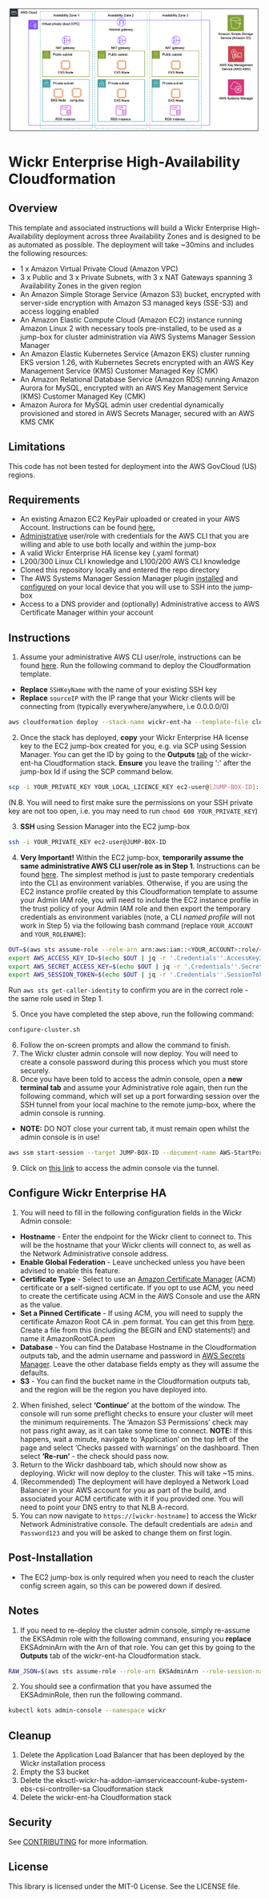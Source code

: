 ![architecture](/images/archtecture2.png?raw=true)

# Wickr Enterprise High-Availability Cloudformation


## Overview

This template and associated instructions will build a Wickr Enterprise High-Availability deployment across three Availability Zones and is designed to be as automated as possible. The deployment will take ~30mins and includes the following resources:

- 1 x Amazon Virtual Private Cloud (Amazon VPC)
- 3 x Public and 3 x Private Subnets, with 3 x NAT Gateways spanning 3 Availability Zones in the given region
- An Amazon Simple Storage Service (Amazon S3) bucket, encrypted with server-side encryption with Amazon S3 managed keys (SSE-S3) and access logging enabled
- An Amazon Elastic Compute Cloud (Amazon EC2) instance running Amazon Linux 2 with necessary tools pre-installed, to be used as a jump-box for cluster administration via AWS Systems Manager Session Manager
- An Amazon Elastic Kubernetes Service (Amazon EKS) cluster running EKS version 1.26, with Kubernetes Secrets encrypted with an AWS Key Management Service (KMS) Customer Managed Key (CMK)
- An Amazon Relational Database Service (Amazon RDS) running Amazon Aurora for MySQL, encrypted with an AWS Key Management Service (KMS) Customer Managed Key (CMK)
- Amazon Aurora for MySQL admin user credential dynamically provisioned and stored in AWS Secrets Manager, secured with an AWS KMS CMK

## Limitations

This code has not been tested for deployment into the AWS GovCloud (US) regions.

## Requirements

- An existing Amazon EC2 KeyPair uploaded or created in your AWS Account. Instructions can be found [here.](https://docs.aws.amazon.com/AWSEC2/latest/UserGuide/ec2-key-pairs.html)
- [Administrative](https://docs.aws.amazon.com/IAM/latest/UserGuide/access_policies_job-functions.html#jf_administrator) user/role with credentials for the AWS CLI that you are willing and able to use both locally and within the jump-box
- A valid Wickr Enterprise HA license key (.yaml format)
- L200/300 Linux CLI knowledge and L100/200 AWS CLI knowledge
- Cloned this repository locally and entered the repo directory
- The AWS Systems Manager Session Manager plugin [installed](https://docs.aws.amazon.com/systems-manager/latest/userguide/session-manager-working-with-install-plugin.html) and [configured](https://docs.aws.amazon.com/systems-manager/latest/userguide/session-manager-getting-started-enable-ssh-connections.html#ssh-connections-enable) on your local device that you will use to SSH into the jump-box
- Access to a DNS provider and (optionally) Administrative access to AWS Certificate Manager within your account

## Instructions

1. Assume your administrative AWS CLI user/role, instructions can be found [here](https://docs.aws.amazon.com/cli/latest/userguide/getting-started-quickstart.html). Run the following command to deploy the Cloudformation template. 
- **Replace** `SSHKeyName` with the name of your existing SSH key
- **Replace** `sourceIP` with the IP range that your Wickr clients will be connecting from (typically everywhere/anywhere, i.e 0.0.0.0/0)
```bash
aws cloudformation deploy --stack-name wickr-ent-ha --template-file cloudformation.yaml --parameter-overrides SSHKeyName=key sourceIP=10.0.0.0/0 --capabilities CAPABILITY_NAMED_IAM
```
2. Once the stack has deployed, **copy** your Wickr Enterprise HA license key to the EC2 jump-box created for you, e.g. via SCP using Session Manager. You can get the ID by going to the **Outputs** [tab](https://eu-west-2.console.aws.amazon.com/cloudformation) of the wickr-ent-ha Cloudformation stack. **Ensure** you leave the trailing ':' after the jump-box Id if using the SCP command below.
```bash
scp -i YOUR_PRIVATE_KEY YOUR_LOCAL_LICENCE_KEY ec2-user@[JUMP-BOX-ID]:
```
(N.B. You will need to first make sure the permissions on your SSH private key are not too open, i.e. you may need to run `chmod 600 YOUR_PRIVATE_KEY`)

3. **SSH** using Session Manager into the EC2 jump-box
```bash
ssh -i YOUR_PRIVATE_KEY ec2-user@JUMP-BOX-ID
```

4. **Very Important!** 
Within the EC2 jump-box, **temporarily assume the same administrative AWS CLI user/role as in Step 1**. Instructions can be found [here](https://docs.aws.amazon.com/cli/latest/userguide/getting-started-quickstart.html). 
The simplest method is just to paste temporary credentials into the CLI as environment variables.
Otherwise, if you are using the EC2 instance profile created by this Cloudformation template to assume your Admin IAM role, you will need to include the EC2 instance profile in the trust policy of your Admin IAM role and then export the temporary credentials as environment variables (note, a CLI _named profile_ will not work in Step 5) via the following bash command
(replace `YOUR_ACCOUNT` and `YOUR_ROLENAME`):
```bash
OUT=$(aws sts assume-role --role-arn arn:aws:iam::<YOUR_ACCOUNT>:role/<YOUR_ROLENAME> --role-session-name jump-box);\
export AWS_ACCESS_KEY_ID=$(echo $OUT | jq -r '.Credentials''.AccessKeyId');\
export AWS_SECRET_ACCESS_KEY=$(echo $OUT | jq -r '.Credentials''.SecretAccessKey');\
export AWS_SESSION_TOKEN=$(echo $OUT | jq -r '.Credentials''.SessionToken');
```
Run `aws sts get-caller-identity` to confirm you are in the correct role - the same role used in Step 1.

5. Once you have completed the step above, run the following command:
```bash
configure-cluster.sh
```
6. Follow the on-screen prompts and allow the command to finish.
7. The Wickr cluster admin console will now deploy. You will need to create a console password during this process which you must store securely.
8. Once you have been told to access the admin console, open a **new terminal tab** and assume your Administrative role again, then run the following command,
which will set up a port forwarding session over the SSH tunnel from your local machine to the remote jump-box, where the admin console is running.
- **NOTE:** DO NOT close your current tab, it must remain open whilst the admin console is in use!

```bash
aws ssm start-session --target JUMP-BOX-ID --document-name AWS-StartPortForwardingSession --parameters '{"portNumber":["8800"], "localPortNumber":["8800"]}'
```
9. Click on [this link](http://localhost:8800) to access the admin console via the tunnel.

## Configure Wickr Enterprise HA

1. You will need to fill in the following configuration fields in the Wickr Admin console:

* **Hostname** - Enter the endpoint for the Wickr client to connect to. This will be the hostname that your Wickr clients will connect to, as well as the Network Administrative console address.
* **Enable Global Federation** - Leave unchecked unless you have been advised to enable this feature.
* **Certificate Type** - Select to use an [Amazon Certificate Manager](https://console.aws.amazon.com/acm) (ACM) certificate or a self-signed certificate. If you opt to use ACM, you need to create the certificate using ACM in the AWS Console and use the ARN as the value. 
* **Set a Pinned Certificate** - If using ACM, you will need to supply the certificate Amazon Root CA in .pem format. You can get this from [here](https://www.amazontrust.com/repository/AmazonRootCA1.pem). Create a file from this (including the BEGIN and END statements!) and name it AmazonRootCA.pem
* **Database** - You can find the Database Hostname in the Cloudformation outputs tab, and the admin username and password in [AWS Secrets Manager](https://console.aws.amazon.com/secretsmanager/). Leave the other database fields empty as they will assume the defaults. 
* **S3** - You can find the bucket name in the Cloudformation outputs tab, and the region will be the region you have deployed into.

2. When finished, select **‘Continue’** at the bottom of the window. The console will run some preflight checks to ensure your cluster will meet the minimum requirements. The ‘Amazon S3 Permissions’ check may not pass right away, as it can take some time to connect. **NOTE:** If this happens, wait a minute, navigate to ‘Application’ on the top left of the page and select ‘Checks passed with warnings’ on the dashboard. Then select **‘Re-run’** - the check should pass now. 
3. Return to the Wickr dashboard tab, which should now show as deploying. Wickr will now deploy to the cluster. This will take ~15 mins. 
4. (Recommended) The deployment will have deployed a Network Load Balancer in your AWS account for you as part of the build, and associated your ACM certificate with it if you provided one. You will need to point your DNS entry to that NLB A-record.
5. You can now navigate to `https://[wickr-hostname]` to access the Wickr Network Administrative console. The default credentials are `admin` and `Password123` and you will be asked to change them on first login.

## Post-Installation 

- The EC2 jump-box is only required when you need to reach the cluster config screen again, so this can be powered down if desired.

## Notes ##

1. If you need to re-deploy the cluster admin console, simply re-assume the EKSAdmin role with the following command, ensuring you **replace** EKSAdminArn with the Arn of that role. You can get this by going to the **Outputs** tab of the wickr-ent-ha Cloudformation stack.
```bash
RAW_JSON=$(aws sts assume-role --role-arn EKSAdminArn --role-session-name eksadmin-cli --output json) && KEYID=$(echo $RAW_JSON | jq .Credentials.AccessKeyId | tr -d '"') && AKEY=$(echo $RAW_JSON | jq .Credentials.SecretAccessKey | tr -d '"') && TOKEN=$(echo $RAW_JSON | jq .Credentials.SessionToken | tr -d '"') && export AWS_ACCESS_KEY_ID="$KEYID" && export AWS_SECRET_ACCESS_KEY="$AKEY" && export AWS_SESSION_TOKEN="$TOKEN" && aws sts get-caller-identity
```
2. You should see a confirmation that you have assumed the EKSAdminRole, then run the following command.
```bash
kubectl kots admin-console --namespace wickr
```

## Cleanup ##

1. Delete the Application Load Balancer that has been deployed by the Wickr installation process
2. Empty the S3 bucket
3. Delete the eksctl-wickr-ha-addon-iamserviceaccount-kube-system-ebs-csi-controller-sa Cloudformation stack
3. Delete the wickr-ent-ha Cloudformation stack

## Security

See [CONTRIBUTING](CONTRIBUTING.md#security-issue-notifications) for more information.

## License

This library is licensed under the MIT-0 License. See the LICENSE file.
